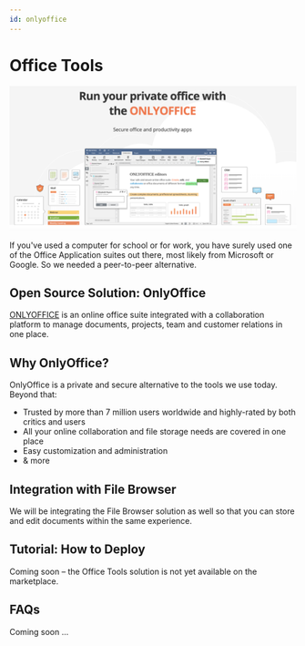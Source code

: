 ```yaml
---
id: onlyoffice
---
```


# Office Tools

![](./img/onlyoffice.png)

If you've used a computer for school or for work, you have surely used one of the Office Application suites out there, most likely from Microsoft or Google. So we needed a peer-to-peer alternative.

## Open Source Solution: OnlyOffice

[ONLYOFFICE](https://www.onlyoffice.com/) is an online office suite integrated with a collaboration platform to manage documents, projects, team and customer relations in one place.

## Why OnlyOffice?

OnlyOffice is a private and secure alternative to the tools we use today. Beyond that:

- Trusted by more than 7 million users worldwide and highly-rated by both critics and users
- All your online collaboration and file storage needs are covered in one place
- Easy customization and administration
- & more

## Integration with File Browser

We will be integrating the File Browser solution as well so that you can store and edit documents within the same experience.

## Tutorial: How to Deploy

Coming soon – the Office Tools solution is not yet available on the marketplace.

## FAQs

Coming soon ...

<!---

![](./img/office_word.png)

### A brief overview of "Office"

- The term "Office" refers to a family of software which allows people to create documents, spreadsheets and presentations. The term was introduced by Bill Gates on August 1, 1988, at COMDEX in Las Vegas. Initially a marketing term for an office suite (bundled set of productivity applications), the first version of Office contained Microsoft Word, Microsoft Excel, and Microsoft PowerPoint. Over the years, Office applications have grown substantially closer with shared features such as a common spell checker, OLE data integration, and Visual Basic for Applications scripting language. 

- Microsoft also positions Office as a development platform for line-of-business software under the Office Business Applications brand. On July 10, 2012, Softpedia reported that Office was being used by over a billion people worldwide.

- Office (Microsoft) has been very successful to become the standard for people, students, and businesses to create and collaborate on documents. Over the years the office product suite moved from a local install to an online version (Office 365) and a number of other products have come to market to challenge that leading position (the Google Docs suite being the largest competitor).